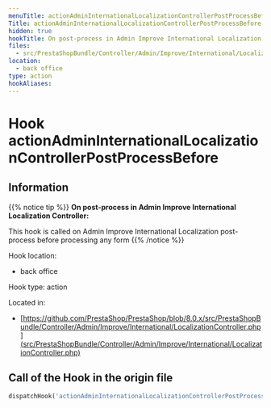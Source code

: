 ```yaml
---
menuTitle: actionAdminInternationalLocalizationControllerPostProcessBefore
Title: actionAdminInternationalLocalizationControllerPostProcessBefore
hidden: true
hookTitle: On post-process in Admin Improve International Localization Controller
files:
  - src/PrestaShopBundle/Controller/Admin/Improve/International/LocalizationController.php
location:
  - back office
type: action
hookAliases:
---
```


# Hook actionAdminInternationalLocalizationControllerPostProcessBefore

## Information

{{% notice tip %}}
**On post-process in Admin Improve International Localization Controller:** 

This hook is called on Admin Improve International Localization post-process before processing any form
{{% /notice %}}

Hook location:
  - back office

Hook type: action

Located in: 
  - [https://github.com/PrestaShop/PrestaShop/blob/8.0.x/src/PrestaShopBundle/Controller/Admin/Improve/International/LocalizationController.php](src/PrestaShopBundle/Controller/Admin/Improve/International/LocalizationController.php)

## Call of the Hook in the origin file

```php
dispatchHook('actionAdminInternationalLocalizationControllerPostProcessBefore', ['controller' => $this])
```